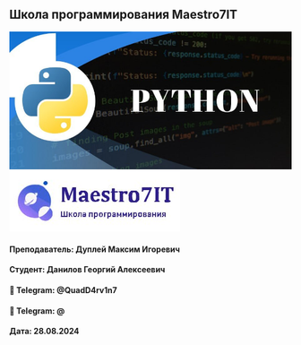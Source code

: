 ## Школа программирования Maestro7IT

![python.jpg](img%2Fpython.jpg)
![maestro7it_logo.jpg](img%2Fmaestro7it_logo.jpg)


#### Преподаватель: Дуплей Максим Игоревич
#### Студент: Данилов Георгий Алексеевич

#### 📱 Telegram: @QuadD4rv1n7
#### 📱 Telegram: @

#### Дата: 28.08.2024

